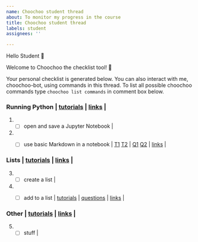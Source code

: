 ```yaml
---
name: Choochoo student thread
about: To monitor my progress in the course
title: Choochoo student thread
labels: student
assignees: ''

---
```


Hello Student :wave:

Welcome to Choochoo the checklist tool! :train:

Your personal checklist is generated below. You can also interact with me, choochoo-bot, using commands in this thread. 
To list all possible choochoo commands type `choochoo list commands` in comment box below.


### Running Python | [tutorials](running_python.ipynb)  |  [links](https://nu-cem.github.io/CompPhys/2021/08/02/01-Running_Python)  | 
1) - [ ] open and save a Jupyter Notebook |    
2) - [ ] use basic Markdown in a notebook | [T1](markdown.ipynb) [T2](https://lucydot.github.io/ChooChoo-template/tutorials/lists)  | [Q1](070122_markdown.yml) [Q2](https://lucydot.github.io/ChooChoo-template/questions/question_bank#lists-and-things)  | [links](https://lucydot.github.io/)  | 


### Lists | [tutorials](lists.ipynb)  |  [links](https://nu-cem.github.io/CompPhys/2021/08/02/01-lists)  | 
3) - [ ] create a list |    
4) - [ ] add  to a list | [tutorials](addlists.ipynb)  | [questions](070122_lists.yml)  | [links](test.md)  | 


### Other | [tutorials](lists.ipynb)  |  [links](https://nu-cem.github.io/CompPhys/2021/08/02/01-lists)  | 
5) - [ ] stuff |    
